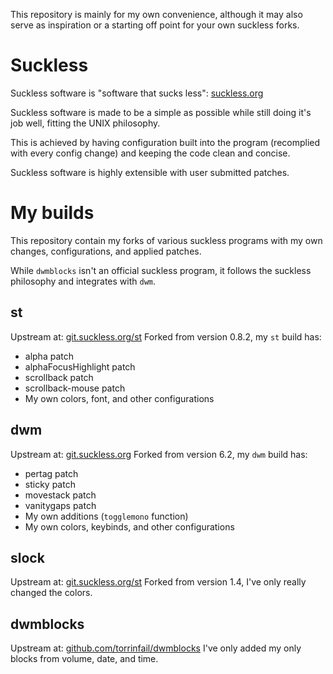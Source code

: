 This repository is mainly for my own convenience, although it may also serve as inspiration or a starting off point for your own suckless forks.

# Suckless
Suckless software is "software that sucks less": [suckless.org](https://suckless.org/)

Suckless software is made to be a simple as possible while still doing it's job well, fitting the UNIX philosophy.

This is achieved by having configuration built into the program (recomplied with every config change) and keeping the code clean and concise.

Suckless software is highly extensible with user submitted patches.

# My builds
This repository contain my forks of various suckless programs with my own changes, configurations, and applied patches.

While `dwmblocks` isn't an official suckless program, it follows the suckless philosophy and integrates with `dwm`.

## st
Upstream at: [git.suckless.org/st](https://git.suckless.org/st/)
Forked from version 0.8.2, my `st` build has:
* alpha patch
* alphaFocusHighlight patch
* scrollback patch
* scrollback-mouse patch
* My own colors, font, and other configurations

## dwm
Upstream at: [git.suckless.org](https://git.suckless.org/dwm/)
Forked from version 6.2, my `dwm` build has:
* pertag patch
* sticky patch
* movestack patch
* vanitygaps patch
* My own additions (`togglemono` function)
* My own colors, keybinds, and other configurations

## slock
Upstream at: [git.suckless.org/st](https://git.suckless.org/st/)
Forked from version 1.4, I've only really changed the colors.

## dwmblocks
Upstream at: [github.com/torrinfail/dwmblocks](https://github.com/torrinfail/dwmblocks/)
I've only added my only blocks from volume, date, and time.
